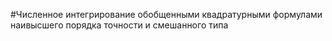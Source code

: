 #Численное интегрирование обобщенными квадратурными формулами наивысшего порядка точности и смешанного типа

